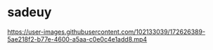 # sadeuy

https://user-images.githubusercontent.com/102133039/172626389-5ae218f2-b77e-4600-a5aa-c0e0c4e1add8.mp4
